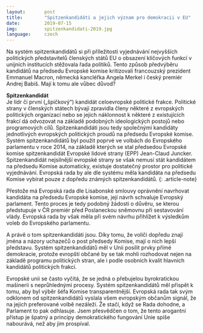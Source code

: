 ```yaml
---
layout:       post
title:        "Spitzenkandidáti a jejich význam pro demokracii v EU"
date:         2019-07-15
img:          spitzenkandidati-2019.jpg
language:     czech
---
```


Na systém spitzenkandidátů si při příležitosti vyjednávání nejvyšších politických představitelů členských států EU o obsazení klíčových funkcí v unijních institucích stěžovala řada politiků. Tento způsob předvýběru kandidátů na předsedu Evropské komise kritizovali francouzský prezident Emmanuel Macron, německá kancléřka Angela Merkel i český premiér Andrej Babiš. Mají k tomu ale vůbec důvod?

<!--more-->
**Spitzenkandidát**  
Je lídr či první („špičkový“) kandidát celoevropské politické frakce. Politické strany v členských státech bývají zpravidla členy některé z evropských politických organizací nebo se jejich náklonnost k některé z existujících frakcí dá odvozovat na základě podobných ideologických postojů nebo programových cílů. Spitzenkandidáti jsou tedy společnými kandidáty jednotlivých evropských politických proudů na předsedu Evropské komise. Systém spitzenkandidátů byl použit poprvé ve volbách do Evropského parlamentu v roce 2014, na základě kterých se stal předsedou Evropské komise spitzenkandidát Evropské lidové strany (EPP) Jean-Claud Juncker. Spitzenkandidát nejsilnější evropské strany se však nemusí stát kandidátem na předsedu Komise automaticky, existuje dostatečný prostor pro politické vyjednávání. Evropská rada by ale dle systému měla kandidáta na předsedu Komise vybírat pouze z dopředu známých spitzenkandidátů.
{: .article-note}

Přestože má Evropská rada dle Lisabonské smlouvy oprávnění navrhovat kandidáta na předsedu Evropské komise, její návrh schvaluje Evropský parlament. Tento proces je tedy podobný žádosti o důvěru, se kterou předstupuje v ČR premiér před Poslaneckou sněmovnu při sestavování vlády. Evropská rada by však měla při svém návrhu přihlížet k výsledkům voleb do Evropského parlamentu.

A právě o tom spitzenkandidáti jsou. Díky tomu, že voliči dopředu znají jména a názory uchazečů o post předsedy Komise, mají o nich lepší představu. Systém spitzenkandidátů měl v Unii posílit prvky přímé demokracie, protože evropští občané by se tak mohli rozhodovat nejen na základě programu politických stran, ale i podle osobních kvalit hlavních kandidátů politických frakcí.

Evropské unii se často vyčítá, že se jedná o přebujelou byrokratickou mašinerii s neprůhlednými procesy. Systém spitzenkandidátů měl přispět k tomu, aby byl výběr šéfa Komise transparentnější. Evropská rada tak svým odklonem od spitzenkandidátů vyslala všem evropským občanům signál, že na jejich preferované volbě nezáleží. Že stačí, když se Rada dohodne, a Parlament to pak odhlasuje. Jsem přesvědčen o tom, že tento arogantní přístup je špatný a principy demokratického fungování Unie spíše nabourává, než aby jim prospíval.

